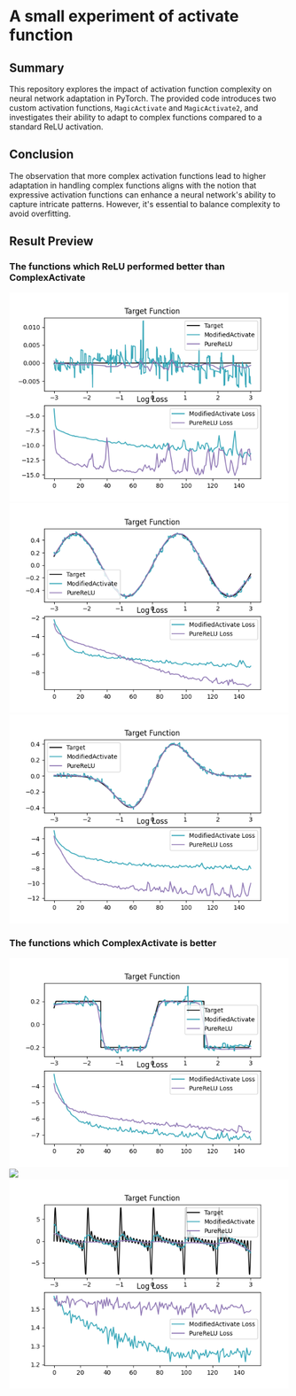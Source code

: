 # A small experiment of activate function

## Summary
This repository explores the impact of activation function complexity on neural network adaptation in PyTorch. The provided code introduces two custom activation functions, `MagicActivate` and `MagicActivate2`, and investigates their ability to adapt to complex functions compared to a standard ReLU activation.

## Conclusion
The observation that more complex activation functions lead to higher adaptation in handling complex functions aligns with the notion that expressive activation functions can enhance a neural network's ability to capture intricate patterns. However, it's essential to balance complexity to avoid overfitting.

## Result Preview

### The functions which ReLU performed better than ComplexActivate
![](/assets/relu_win/result_0.png)
![](/assets/relu_win/result_sin(x)cos(x).png)
![](/assets/relu_win/result_exp(-x2)sin(x).png)
### The functions which ComplexActivate is better
![](/assets/modified_win/result_tan(x)in0.2.png)
![](/assets/modified_win/result_exp(floor(x)+cos(x))-floor(x).png)
![](/assets/modified_win/result_fur.png)

